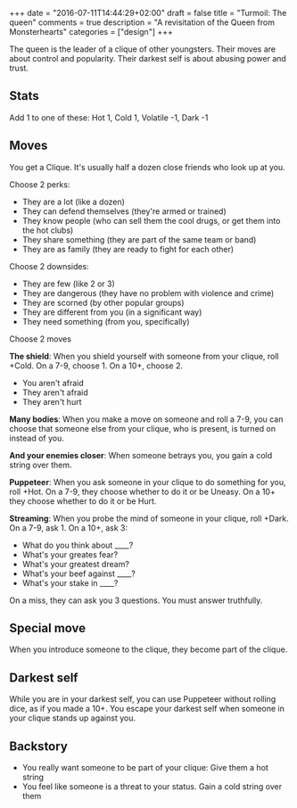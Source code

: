 +++
date = "2016-07-11T14:44:29+02:00"
draft = false
title = "Turmoil: The queen"
comments = true
description = "A revisitation of the Queen from Monsterhearts"
categories = ["design"]
+++

The queen is the leader of a clique of other youngsters. Their moves are about control and popularity. Their darkest self is about abusing power and trust.

<!--more-->

## Stats
Add 1 to one of these:
Hot 1, Cold 1, Volatile -1, Dark -1

## Moves

You get a Clique. It's usually half a dozen close friends who look up at you.

Choose 2 perks:

- They are a lot (like a dozen)
- They can defend themselves (they're armed or trained)
- They know people (who can sell them the cool drugs, or get them into the hot clubs)
- They share something (they are part of the same team or band)
- They are as family (they are ready to fight for each other)

Choose 2 downsides:

- They are few (like 2 or 3)
- They are dangerous (they have no problem with violence and crime)
- They are scorned (by other popular groups)
- They are different from you (in a significant way)
- They need something (from you, specifically)

Choose 2 moves

**The shield**: When you shield yourself with someone from your clique, roll +Cold. On a 7-9, choose 1. On a 10+, choose 2.
- You aren't afraid
- They aren't afraid
- They aren't hurt

**Many bodies**: When you make a move on someone and roll a 7-9, you can choose that someone else from your clique, who is present, is turned on instead of you.

**And your enemies closer**: When someone betrays you, you gain a cold string over them.

**Puppeteer**: When you ask someone in your clique to do something for you, roll +Hot. On a 7-9, they choose whether to do it or be Uneasy. On a 10+ they choose whether to do it or be Hurt.

**Streaming**: When you probe the mind of someone in your clique, roll +Dark. On a 7-9, ask 1. On a 10+, ask 3:

- What do you think about ____?
- What's your greates fear?
- What's your greatest dream?
- What's your beef against ____?
- What's your stake in ____?

On a miss, they can ask you 3 questions. You must answer truthfully.

## Special move
When you introduce someone to the clique, they become part of the clique.

## Darkest self
While you are in your darkest self, you can use Puppeteer without rolling dice, as if you made a 10+. You escape your darkest self when someone in your clique stands up against you.

## Backstory
- You really want someone to be part of your clique: Give them a hot string
- You feel like someone is a threat to your status. Gain a cold string over them
